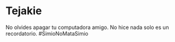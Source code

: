 # Tejakie
No olvides apagar tu computadora amigo. No hice nada solo es un recordatorio. #SimioNoMataSimio
